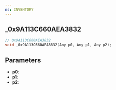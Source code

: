 ```yaml
---
ns: INVENTORY
---
```

## _0x9A113C660AEA3832

```c
// 0x9A113C660AEA3832
void _0x9A113C660AEA3832(Any p0, Any p1, Any p2);
```

## Parameters
* **p0**:
* **p1**:
* **p2**:
